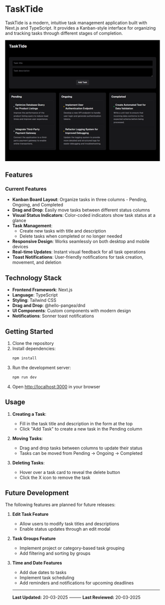 # TaskTide

TaskTide is a modern, intuitive task management application built with Next.js and TypeScript. It provides a Kanban-style interface for organizing and tracking tasks through different stages of completion.

![1742413833748](image/README/1742413833748.png)

## Features

### Current Features

- **Kanban Board Layout**: Organize tasks in three columns - Pending, Ongoing, and Completed
- **Drag and Drop**: Easily move tasks between different status columns
- **Visual Status Indicators**: Color-coded indicators show task status at a glance
- **Task Management**:
  - Create new tasks with title and description
  - Delete tasks when completed or no longer needed
- **Responsive Design**: Works seamlessly on both desktop and mobile devices
- **Real-time Updates**: Instant visual feedback for all task operations
- **Toast Notifications**: User-friendly notifications for task creation, movement, and deletion

## Technology Stack

- **Frontend Framework**: Next.js
- **Language**: TypeScript
- **Styling**: Tailwind CSS
- **Drag and Drop**: @hello-pangea/dnd
- **UI Components**: Custom components with modern design
- **Notifications**: Sonner toast notifications

## Getting Started

1. Clone the repository
2. Install dependencies:
   ```bash
   npm install
   ```
3. Run the development server:
   ```bash
   npm run dev
   ```
4. Open [http://localhost:3000](http://localhost:3000) in your browser

## Usage

1. **Creating a Task**:

   - Fill in the task title and description in the form at the top
   - Click "Add Task" to create a new task in the Pending column

2. **Moving Tasks**:

   - Drag and drop tasks between columns to update their status
   - Tasks can be moved from Pending → Ongoing → Completed

3. **Deleting Tasks**:

   - Hover over a task card to reveal the delete button
   - Click the X icon to remove the task

## Future Development

The following features are planned for future releases:

1. **Edit Task Feature**

   - Allow users to modify task titles and descriptions
   - Enable status updates through an edit modal

2. **Task Groups Feature**

   - Implement project or category-based task grouping
   - Add filtering and sorting by groups

3. **Time and Date Features**

   - Add due dates to tasks
   - Implement task scheduling
   - Add reminders and notifications for upcoming deadlines

   ***

   **Last Updated:** 20-03-2025 ⸻ **Last Reviewed:** 20-03-2025

